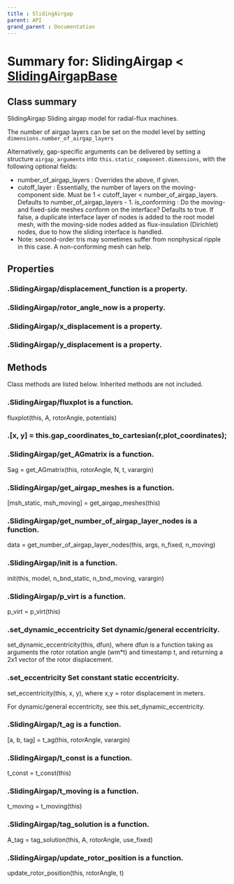 ```yaml
---
title : SlidingAirgap
parent: API
grand_parent : Documentation
---
```

# Summary for: **SlidingAirgap**  < [SlidingAirgapBase](SlidingAirgapBase.html)

## Class summary

SlidingAirgap Sliding airgap model for radial-flux machines.

The number of airgap layers can be set on the model level by setting
`dimensions.number_of_airgap_layers`

Alternatively, gap-specific arguments can be delivered by setting a
structure `airgap_arguments` into `this.static_component.dimensions`,
with the following optional fields:
* number_of_airgap_layers : Overrides the above, if given.
* cutoff_layer : Essentially, the number of layers on the
moving-component side. Must be 1 < cutoff_layer <
number_of_airgap_layers. Defaults to number_of_airgap_layers - 1.
is_conforming : Do the moving- and fixed-side meshes conform on the
interface? Defaults to true. If false, a duplicate interface layer
of nodes is added to the root model mesh, with the moving-side
nodes added as flux-insulation (Dirichlet) nodes, due to how the
sliding interface is handled.
* Note: second-order tris may sometimes suffer from nonphysical
ripple in this case. A non-conforming mesh can help.

## Properties

### .SlidingAirgap/**displacement_function** is a property.

### .SlidingAirgap/**rotor_angle_now** is a property.

### .SlidingAirgap/**x_displacement** is a property.

### .SlidingAirgap/**y_displacement** is a property.


## Methods

Class methods are listed below. Inherited methods are not included.

### .SlidingAirgap/**fluxplot** is a function.
fluxplot(this, A, rotorAngle, potentials)

### .[x, y] = this.**gap_coordinates_to_cartesian**(r,plot_coordinates);

### .SlidingAirgap/**get_AGmatrix** is a function.
Sag = get_AGmatrix(this, rotorAngle, N, t, varargin)

### .SlidingAirgap/**get_airgap_meshes** is a function.
[msh_static, msh_moving] = get_airgap_meshes(this)

### .SlidingAirgap/**get_number_of_airgap_layer_nodes** is a function.
data = get_number_of_airgap_layer_nodes(this, args, n_fixed, n_moving)

### .SlidingAirgap/**init** is a function.
init(this, model, n_bnd_static, n_bnd_moving, varargin)

### .SlidingAirgap/**p_virt** is a function.
p_virt = p_virt(this)

### .**set_dynamic_eccentricity** Set dynamic/general eccentricity.

set_dynamic_eccentricity(this, dfun), where dfun is a
function taking as arguments the rotor rotation angle (wm*t)
and timestamp t, and returning a 2x1 vector of the rotor
displacement.

### .set_eccentricity Set constant static eccentricity.

set_eccentricity(this, x, y), where x,y = rotor displacement
in meters.

For dynamic/general eccentricity, see
this.set_dynamic_eccentricity.

### .SlidingAirgap/**t_ag** is a function.
[a, b, tag] = t_ag(this, rotorAngle, varargin)

### .SlidingAirgap/**t_const** is a function.
t_const = t_const(this)

### .SlidingAirgap/**t_moving** is a function.
t_moving = t_moving(this)

### .SlidingAirgap/**tag_solution** is a function.
A_tag = tag_solution(this, A, rotorAngle, use_fixed)

### .SlidingAirgap/**update_rotor_position** is a function.
update_rotor_position(this, rotorAngle, t)


